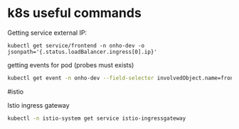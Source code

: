 # k8s useful commands

Getting service external IP:
```
kubectl get service/frontend -n onho-dev -o jsonpath='{.status.loadBalancer.ingress[0].ip}'
```


getting events for pod (probes must exists)
```bash
kubectl get event -n onho-dev --field-selector involvedObject.name=frontend-57dbc9d845-tv4kg
```



#istio

Istio ingress gateway
```bash
kubectl -n istio-system get service istio-ingressgateway
```